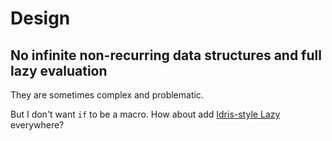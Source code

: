 # Design

## No infinite non-recurring data structures and full lazy evaluation

They are sometimes complex and problematic.

But I don't want `if` to be a macro. How about add [Idris-style Lazy](https://web.archive.org/web/20210511112931/https://docs.idris-lang.org/en/latest/tutorial/typesfuns.html#laziness) everywhere?
